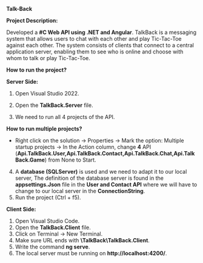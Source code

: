 **Talk-Back**

**Project Description:**

Developed a **#C Web API using .NET and Angular**.
TalkBack is a messaging system that allows users to chat with each other and play Tic-Tac-Toe against each other.
The system consists of clients that connect to a central application server,
enabling them to see who is online and choose with whom to talk or play Tic-Tac-Toe.


**How to run the project?**

**Server Side:**

1) Open Visual Studio 2022.

2) Open the **TalkBack.Server** file.

3) We need to run all 4 projects of the API.

**How to run multiple projects?**

* Right click on the solution -> Properties -> Mark the option: Multiple startup projects -> In the Action column, change **4** API
  (**Api.TalkBack.User,Api.TalkBack.Contact,Api.TalkBack.Chat,Api.TalkBack.Game**) from None to Start.
4) A **database (SQLServer)** is used and we need to adapt it to our local server,
  The definition of the database server is found in the **appsettings.Json** file
  in the **User and Contact API** where we will have to change to our local server in the **ConnectionString**.
5) Run the project (Ctrl + f5).

**Client Side:**

1) Open Visual Studio Code.
2) Open the **TalkBack.Client** file.
3) Click on Terminal -> New Terminal.
4) Make sure URL ends with **\TalkBack\TalkBack.Client**.
5) Write the command **ng serve**.
6) The local server must be running on **http://localhost:4200/**.
